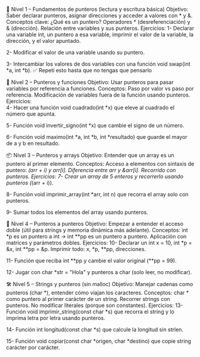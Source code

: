 🧩 Nivel 1 – Fundamentos de punteros (lectura y escritura básica)
Objetivo: Saber declarar punteros, asignar direcciones y acceder a valores con * y &.
Conceptos clave:
¿Qué es un puntero?
Operadores * (desreferenciación) y & (dirección).
Relación entre variables y sus punteros.
Ejercicios:
1- Declarar una variable int, un puntero a esa variable, imprimir el valor de la variable, la dirección, y el valor apuntado.

2- Modificar el valor de una variable usando su puntero.

3- Intercambiar los valores de dos variables con una función void swap(int *a, int *b).
✅ Repetí esto hasta que no tengas que pensarlo

🔁 Nivel 2 – Punteros y funciones
Objetivo: Usar punteros para pasar variables por referencia a funciones.
Conceptos:
Paso por valor vs paso por referencia.
Modificación de variables fuera de la función usando punteros.
Ejercicios:                                                                                                                                       
4- Hacer una función void cuadrado(int *x) que eleve al cuadrado el número que apunta.

5- Función void invertir_signo(int *x) que cambie el signo de un número.

6- Función void maximo(int *a, int *b, int *resultado) que guarde el mayor de a y b en resultado.

📦 Nivel 3 – Punteros y arrays
Objetivo: Entender que un array es un puntero al primer elemento.
Conceptos:
Acceso a elementos con sintaxis de puntero: *(arr + i) y arr[i].
Diferencia entre arr y &arr[i].
Recorrido con punteros.
Ejercicios:
7- Crear un array de 5 enteros y recorrerlo usando punteros (*(arr + i)).

8- Función void imprimir_array(int *arr, int n) que recorra el array solo con punteros.

9- Sumar todos los elementos del array usando punteros.

🔄 Nivel 4 – Punteros a punteros
Objetivo: Empezar a entender el acceso doble (útil para strings y memoria dinámica más adelante).
Conceptos:
int *p es un puntero a int → int **pp es un puntero a puntero.
Aplicación con matrices y parámetros dobles.
Ejercicios:
10- Declarar un int x = 10, int *p = &x, int **pp = &p. Imprimir todo: x, *p, **pp, direcciones.

11- Función que reciba int **pp y cambie el valor original (**pp = 99).

12- Jugar con char *str = "Hola" y punteros a char (solo leer, no modificar).

🛠️ Nivel 5 – Strings y punteros (sin malloc)
Objetivo: Manejar cadenas como punteros (char *), entender cómo viajan los caracteres.
Conceptos:
char * como puntero al primer carácter de un string.
Recorrer strings con punteros.
No modificar literales (porque son constantes).
Ejercicios:
13- Función void imprimir_string(const char *s) que recorra el string y lo imprima letra por letra usando punteros.

14- Función int longitud(const char *s) que calcule la longitud sin strlen.

15- Función void copiar(const char *origen, char *destino) que copie string carácter por carácter.